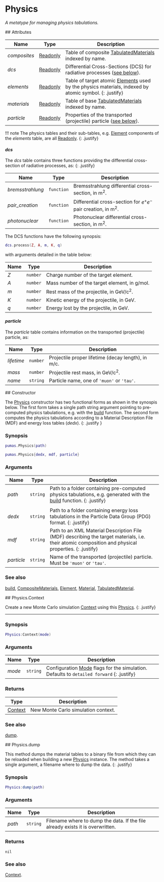 # Physics
_A metatype for managing physics tabulations._


<div markdown="1" class="shaded-box fancy">
## Attributes

|Name|Type|Description|
|----|----|-----------|
|*composites*|[Readonly](../others/Readonly.md)|Table of composite [TabulatedMaterials](TabulatedMaterial.md) indexed by name.|
|*dcs*       |[Readonly](../others/Readonly.md)|Differential Cross-Sections (DCS) for radiative processes ([see below](#dcs)).|
|*elements*  |[Readonly](../others/Readonly.md)|Table of target atomic [Elements](Element.md) used by the physics materials, indexed by atomic symbol. {: .justify}|
|*materials* |[Readonly](../others/Readonly.md)|Table of base [TabulatedMaterials](TabulatedMaterial.md) indexed by name.|
|*particle*  |[Readonly](../others/Readonly.md)|Properties of the transported (projectile) particle ([see below](#particle)).|

!!! note
    The physics tables and their sub-tables, e.g. [Element](Element.md)
    components of the *elements* table, are all
    [Readonly](../others/Readonly.md).
    {: .justify}

#### *dcs*

The *dcs* table contains three functions providing the differential
cross-section of radiative processes, as:
{: .justify}

|Name|Type|Description|
|----|----|-----------|
|*bremsstrahlung*|`function`| Bremsstrahlung differential cross-section, in m<sup>2</sup>.|
|*pair_creation* |`function`| Differential cross-section for $e^+e^-$ pair creation, in m<sup>2</sup>.|
|*photonuclear*  |`function`| Photonuclear differential cross-section, in m<sup>2</sup>.|

The DCS functions have the following synopsis:
```lua
dcs.process(Z, A, m, K, q)
```
with arguments detailed in the table below:

|Name|Type|Description|
|----|----|-----------|
|*Z*|`number`| Charge number of the target element.|
|*A*|`number`| Mass number of the target element, in g/mol.|
|*m*|`number`| Rest mass of the projectile, in GeV/c<sup>2</sup>.|
|*K*|`number`| Kinetic energy of the projectile, in GeV.|
|*q*|`number`| Energy lost by the projectile, in GeV.|


#### *particle*

The *particle* table contains information on the transported (projectile)
particle, as:

|Name|Type|Description|
|----|----|-----------|
|*lifetime*|`number`| Projectile proper lifetime (decay length), in m/c.|
|*mass*    |`number`| Projectile rest mass, in GeV/c<sup>2</sup>.|
|*name*    |`string`| Particle name, one of `'muon'` or `'tau'`.|
</div>


<div markdown="1" class="shaded-box fancy">
## Constructor

The [Physics](Physics.md) constructor has two functional forms as shown in the
synospis below. The first form takes a single path string argument pointing to
pre-computed physics tabulations, e.g. with the [build](build.md) function.  The
second form computes the physics tabulations according to a Material Description
File (MDF) and energy loss tables (*dedx*).
{: .justify }

### Synopsis
```Lua
pumas.Physics(path)

pumas.Physics{dedx, mdf, particle}
```

### Arguments

|Name|Type|Description|
|----|----|-----------|
|*path*    |`string`| Path to a folder containing pre-computed physics tabulations, e.g. generated with the [build](build.md) function. {: .justify}|
||||
|*dedx*    |`string`| Path to a folder containing energy loss tabulations in the Particle Data Group (PDG) format. {: .justify}|
|*mdf*     |`string`| Path to an XML Material Description File (MDF) describing the target materials, i.e. their atomic composition and physical properties. {: .justify}|
|*particle*|`string`| Name of the transported (projectile) particle. Must be `'muon'` or `'tau'`.|

### See also

[build](build.md),
[CompositeMaterials](CompositeMaterials.md),
[Element](Element.md),
[Material](Material.md),
[TabulatedMaterial](TabulatedMaterial.md).
</div>


<div markdown="1" class="shaded-box fancy">
## Physics.Context

Create a new Monte Carlo simulation [Context](../simulation/Context.md) using
this [Physics](Physics.md).
{: .justify}

---

### Synopsis

```lua
Physics:Context(mode)
```

### Arguments

|Name|Type|Description|
|----|----|-----------|
|*mode*|`string`| Configuration [Mode](../simulation/Mode.md) flags for the simulation. Defaults to ``detailed forward`` {: .justify}|

### Returns

|Type|Description|
|----|-----------|
|[Context](../simulation/Context.md)| New Monte Carlo simulation context.|

### See also

[dump](#physicsdump).
</div>


<div markdown="1" class="shaded-box fancy">
## Physics.dump

This method dumps the material tables to a binary file from which they can be
reloaded when building a new [Physics](#constructor) instance. The method takes
a single argument, a filename where to dump the data.
{: .justify}

### Synopsis
```Lua
Physics:dump(path)
```

### Arguments

|Name|Type|Description|
|----|----|-----------|
|*path*|`string`| Filename where to dump the data. If the file already exists it is overwritten.|

### Returns

`nil`

### See also

[Context](#physicscontext).
</div>
